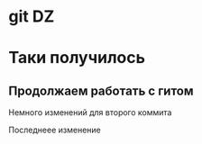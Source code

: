 # git DZ
# Таки получилось

## Продолжаем работать с гитом

Немного изменений для второго коммита

Последнеее изменение
